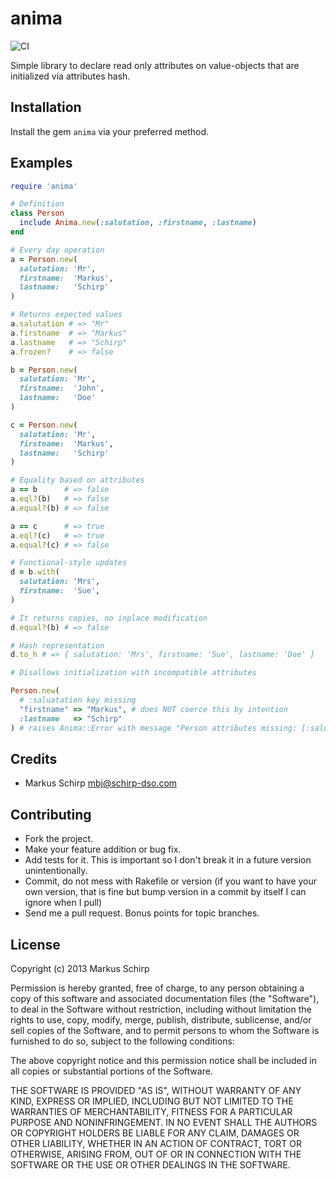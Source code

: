 anima
=====

![CI](https://github.com/mbj/anima/workflows/CI/badge.svg)

Simple library to declare read only attributes on value-objects that are initialized via attributes hash.

Installation
------------

Install the gem `anima` via your preferred method.

Examples
--------

```ruby
require 'anima'

# Definition
class Person
  include Anima.new(:salutation, :firstname, :lastname)
end

# Every day operation
a = Person.new(
  salutation: 'Mr',
  firstname:  'Markus',
  lastname:   'Schirp'
)

# Returns expected values
a.salutation # => "Mr"
a.firstname  # => "Markus"
a.lastname   # => "Schirp"
a.frozen?    # => false

b = Person.new(
  salutation: 'Mr',
  firstname:  'John',
  lastname:   'Doe'
)

c = Person.new(
  salutation: 'Mr',
  firstname:  'Markus',
  lastname:   'Schirp'
)

# Equality based on attributes
a == b      # => false
a.eql?(b)   # => false
a.equal?(b) # => false

a == c      # => true
a.eql?(c)   # => true
a.equal?(c) # => false

# Functional-style updates
d = b.with(
  salutation: 'Mrs',
  firstname:  'Sue',
)

# It returns copies, no inplace modification
d.equal?(b) # => false

# Hash representation
d.to_h # => { salutation: 'Mrs', firstname: 'Sue', lastname: 'Doe' }

# Disallows initialization with incompatible attributes

Person.new(
  # :saluatation key missing
  "firstname" => "Markus", # does NOT coerce this by intention
  :lastname   => "Schirp"
) # raises Anima::Error with message "Person attributes missing: [:salutation, :firstname], unknown: ["firstname"]
```

Credits
-------

* Markus Schirp <mbj@schirp-dso.com>

Contributing
-------------

* Fork the project.
* Make your feature addition or bug fix.
* Add tests for it. This is important so I don't break it in a
  future version unintentionally.
* Commit, do not mess with Rakefile or version
  (if you want to have your own version, that is fine but bump version in a commit by itself I can ignore when I pull)
* Send me a pull request. Bonus points for topic branches.

License
-------

Copyright (c) 2013 Markus Schirp

Permission is hereby granted, free of charge, to any person obtaining
a copy of this software and associated documentation files (the
"Software"), to deal in the Software without restriction, including
without limitation the rights to use, copy, modify, merge, publish,
distribute, sublicense, and/or sell copies of the Software, and to
permit persons to whom the Software is furnished to do so, subject to
the following conditions:

The above copyright notice and this permission notice shall be
included in all copies or substantial portions of the Software.

THE SOFTWARE IS PROVIDED "AS IS", WITHOUT WARRANTY OF ANY KIND,
EXPRESS OR IMPLIED, INCLUDING BUT NOT LIMITED TO THE WARRANTIES OF
MERCHANTABILITY, FITNESS FOR A PARTICULAR PURPOSE AND
NONINFRINGEMENT. IN NO EVENT SHALL THE AUTHORS OR COPYRIGHT HOLDERS BE
LIABLE FOR ANY CLAIM, DAMAGES OR OTHER LIABILITY, WHETHER IN AN ACTION
OF CONTRACT, TORT OR OTHERWISE, ARISING FROM, OUT OF OR IN CONNECTION
WITH THE SOFTWARE OR THE USE OR OTHER DEALINGS IN THE SOFTWARE.
